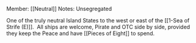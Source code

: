 Member: [[Neutral]]
Notes: Unsegregated

One of the truly neutral Island States to the west or east of the [[1-Sea of Strife (E)]].  All ships are welcome, Pirate and OTC side by side, provided they keep the Peace and have [[Pieces of Eight]] to spend.